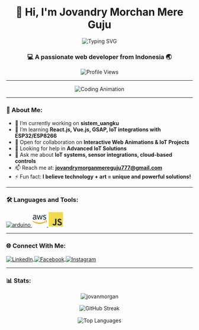 <h1 align="center">
  👋 Hi, I'm Jovandry Morchan Mere Guju
</h1>

<p align="center">
  <img src="https://readme-typing-svg.herokuapp.com?font=Fira+Code&size=22&pause=1000&color=0E75B6&width=435&lines=Passionate+Web+Developer;IoT+and+Tech+Innovator;Animation+and+Creative+Thinker" alt="Typing SVG" />
</p>

<h3 align="center">
  💻 A passionate web developer from Indonesia 🌏
</h3>

<p align="center">
  <img src="https://komarev.com/ghpvc/?username=jovanmorgan&label=Profile%20Views&color=blueviolet&style=plastic" alt="Profile Views" />
</p>

---

<div align="center">
  <img src="https://media.giphy.com/media/13HgwGsXF0aiGY/giphy.gif" width="300" alt="Coding Animation" />
</div>

---

<h3 align="left"> 🚀 About Me: </h3>

- 🔭 I’m currently working on **sistem_uangku**
- 🌱 I’m learning **React.js, Vue.js, GSAP, IoT integrations with ESP32/ESP8266**
- 👯 Open for collaboration on **Interactive Web Animations & IoT Projects**
- 🤝 Looking for help in **Advanced IoT Solutions**
- 💬 Ask me about **IoT systems, sensor integrations, cloud-based controls**
- 📫 Reach me at: **jovandrymorganmereguju777@gmail.com**
- ⚡ Fun fact: **I believe technology + art = unique and powerful solutions!**

---

<h3 align="left"> 🛠️ Languages and Tools: </h3>
<p align="left">
  <a href="https://www.arduino.cc/" target="_blank">
    <img src="https://cdn.worldvectorlogo.com/logos/arduino-1.svg" alt="arduino" width="40" height="40" />
  </a>
  <a href="https://aws.amazon.com" target="_blank">
    <img src="https://raw.githubusercontent.com/devicons/devicon/master/icons/amazonwebservices/amazonwebservices-original-wordmark.svg" alt="aws" width="40" height="40" />
  </a>
  <a href="https://developer.mozilla.org/en-US/docs/Web/JavaScript" target="_blank">
    <img src="https://raw.githubusercontent.com/devicons/devicon/master/icons/javascript/javascript-original.svg" alt="javascript" width="40" height="40" />
  </a>
  <!-- Add more icons as necessary -->
</p>

---

<h3 align="left"> 🌐 Connect With Me: </h3>
<p align="left">
  <a href="https://linkedin.com/in/https://www.linkedin.com/in/jovandry-morchan-316284278/" target="_blank">
    <img align="center" src="https://raw.githubusercontent.com/rahuldkjain/github-profile-readme-generator/master/src/images/icons/Social/linked-in-alt.svg" alt="LinkedIn" height="30" width="40" />
  </a>
  <a href="https://fb.com/https://www.facebook.com/jovan.morgan.94" target="_blank">
    <img align="center" src="https://raw.githubusercontent.com/rahuldkjain/github-profile-readme-generator/master/src/images/icons/Social/facebook.svg" alt="Facebook" height="30" width="40" />
  </a>
  <a href="https://instagram.com/https://www.instagram.com/beta_coding_kupang/?igsh=n2lvz2zwog5hz2u4" target="_blank">
    <img align="center" src="https://raw.githubusercontent.com/rahuldkjain/github-profile-readme-generator/master/src/images/icons/Social/instagram.svg" alt="Instagram" height="30" width="40" />
  </a>
</p>

---

<h3 align="left"> 📊 Stats: </h3>
<p align="center">
  <img align="center" src="https://github-readme-stats.vercel.app/api?username=jovanmorgan&show_icons=true&theme=tokyonight" alt="jovanmorgan" />
</p>

<p align="center">
  <img align="center" src="https://github-readme-streak-stats.herokuapp.com/?user=jovanmorgan&theme=tokyonight" alt="GitHub Streak" />
</p>

<p align="center">
  <img align="center" src="https://github-readme-stats.vercel.app/api/top-langs?username=jovanmorgan&show_icons=true&layout=compact&theme=tokyonight" alt="Top Languages" />
</p>
